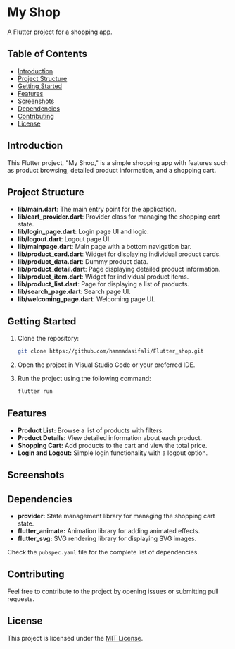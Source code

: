 # My Shop

A Flutter project for a shopping app.

## Table of Contents

- [Introduction](#introduction)
- [Project Structure](#project-structure)
- [Getting Started](#getting-started)
- [Features](#features)
- [Screenshots](#screenshots)
- [Dependencies](#dependencies)
- [Contributing](#contributing)
- [License](#license)

## Introduction

This Flutter project, "My Shop," is a simple shopping app with features such as product browsing, detailed product information, and a shopping cart.

## Project Structure

- **lib/main.dart**: The main entry point for the application.
- **lib/cart_provider.dart**: Provider class for managing the shopping cart state.
- **lib/login_page.dart**: Login page UI and logic.
- **lib/logout.dart**: Logout page UI.
- **lib/mainpage.dart**: Main page with a bottom navigation bar.
- **lib/product_card.dart**: Widget for displaying individual product cards.
- **lib/product_data.dart**: Dummy product data.
- **lib/product_detail.dart**: Page displaying detailed product information.
- **lib/product_item.dart**: Widget for individual product items.
- **lib/product_list.dart**: Page for displaying a list of products.
- **lib/search_page.dart**: Search page UI.
- **lib/welcoming_page.dart**: Welcoming page UI.

## Getting Started

1. Clone the repository:

    ```bash
    git clone https://github.com/hammadasifali/Flutter_shop.git
    ```

2. Open the project in Visual Studio Code or your preferred IDE.

3. Run the project using the following command:

    ```bash
    flutter run
    ```

## Features

- **Product List:** Browse a list of products with filters.
- **Product Details:** View detailed information about each product.
- **Shopping Cart:** Add products to the cart and view the total price.
- **Login and Logout:** Simple login functionality with a logout option.

## Screenshots



## Dependencies

- **provider:** State management library for managing the shopping cart state.
- **flutter_animate:** Animation library for adding animated effects.
- **flutter_svg:** SVG rendering library for displaying SVG images.

Check the `pubspec.yaml` file for the complete list of dependencies.

## Contributing

Feel free to contribute to the project by opening issues or submitting pull requests.

## License

This project is licensed under the [MIT License](LICENSE).
